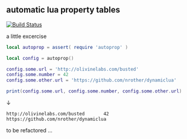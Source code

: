automatic lua property tables
-----------------------------

[![Build Status](https://travis-ci.org/d-led/automatic-lua-property-tables.svg?branch=master)](https://travis-ci.org/d-led/automatic-lua-property-tables)

a little excercise

```lua
local autoprop = assert( require 'autoprop' )

local config = autoprop()

config.some.url = 'http://olivinelabs.com/busted'
config.some.number = 42
config.some.other.url = 'https://github.com/nrother/dynamiclua'

print(config.some.url, config.some.number, config.some.other.url)
```
&darr;
```
http://olivinelabs.com/busted       42      https://github.com/nrother/dynamiclua
```


to be refactored ...
